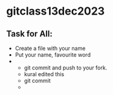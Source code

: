 # gitclass13dec2023

## Task for All:
- Create a file with your name
- Put your name, favourite word
- - git commit and push to your fork.
  - kural edited this
  - git commit
  - 
